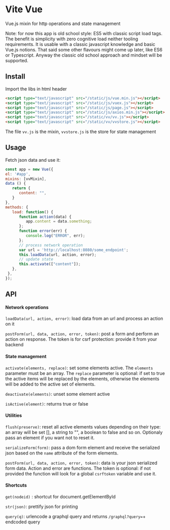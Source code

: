 # Vite Vue

Vue.js mixin for http operations and state management

Note: for now this app is old school style: ES5 with classic script load tags. The benefit is simplicity with zero cognitive
load neither tooling requirements. It is usable with a classic javascript knowledge and basic Vue.js notions. 
That said some other flavours might come up later, like ES6 or Typescript. Anyway the classic old school approach and
mindset will be supported.

## Install

Import the libs in html header

   ```html
   <script type="text/javascript" src="/static/js/vue.min.js"></script>
   <script type="text/javascript" src="/static/js/vuex.js"></script>
   <script type="text/javascript" src="/static/js/page.js"></script>
   <script type="text/javascript" src="/static/js/axios.min.js"></script>
   <script type="text/javascript" src="/static/vv/vv.js"></script>
   <script type="text/javascript" src="/static/vv/vvstore.js"></script>
   ```
   
The file `vv.js` is the mixin, ``vvstore.js`` is the store for state management
 
## Usage

Fetch json data and use it:

   ```javascript
   const app = new Vue({
   el: '#app',
   mixins: [vvMixin],
   data () {
      return {
         content: "",
      }
   },
   methods: {
      load: function() {
         function action(data) {
            app.content = data.something;
         };
         function error(err) { 
            console.log("ERROR", err);
         };
         // process network operation
         var url = 'http://localhost:8080/some_endpoint';
         this.loadData(url, action, error);
         // update state
         this.activate(["content"]);
      },
    },
   });
   ```

## API

#### Network operations

`loadData(url, action, error)`:  load data from an url and process an action on it

`postForm(url, data, action, error, token)`:  post a form and perform an action on response. The token is for csrf protection: 
provide it from your backend

#### State management

`activate(elements, replace)`:  set some elements active. The `elements` parameter must be an array. The `replace` parameter 
is optional: if set to true the active items will be replaced by the elements, 
otherwise the elements will be added to the active set of elements.

`deactivate(elements)`:  unset some element active

`isActive(element)`:  returns true or false

#### Utilities

`flush(preserve)`:  reset all active elements values depending on their type: an array will be set [], a string to "", 
a boolean to false and so on. Optionaly pass an element if you want not to reset it.

`serializeForm(form)`:  pass a dom form element and receive the serialized json based on the `name` attribute of the form
elements.

`postForm(url, data, action, error, token)`: data is your json serialized form data. Action and error are functions.
The token is optional: if not provided the function will look for a global `csrftoken` variable and use it.

#### Shortcuts

`get(nodeid)` : shortcut for document.getElementById

`str(json)`:  prettify json for printing

`query(q)`:  urlencode a graphql query and returns `/graphql?query=`+ endcoded query



 

